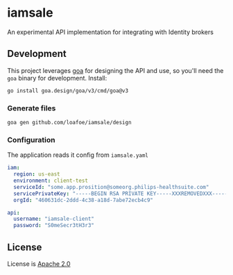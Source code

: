 # iamsale

An experimental API implementation for integrating with Identity brokers

## Development

This project leverages [goa](https://goa.design/) for designing the API and use, so you'll need the `goa` binary for development. Install:

```shell
go install goa.design/goa/v3/cmd/goa@v3
```

### Generate files

```shell
goa gen github.com/loafoe/iamsale/design
```

### Configuration

The application reads it config from `iamsale.yaml`

```yaml
iam:
  region: us-east
  environment: client-test
  serviceId: "some.app.prosition@someorg.philips-healthsuite.com"
  servicePrivateKey: "-----BEGIN RSA PRIVATE KEY-----XXXREMOVEDXXX-----END RSA PRIVATE KEY-----"
  orgId: "460631dc-2ddd-4c38-a18d-7abe72ecb4c9"

api:
  username: "iamsale-client"
  password: "S0meSecr3tH3r3"
```

## License

License is [Apache 2.0](LICENSE.md)
